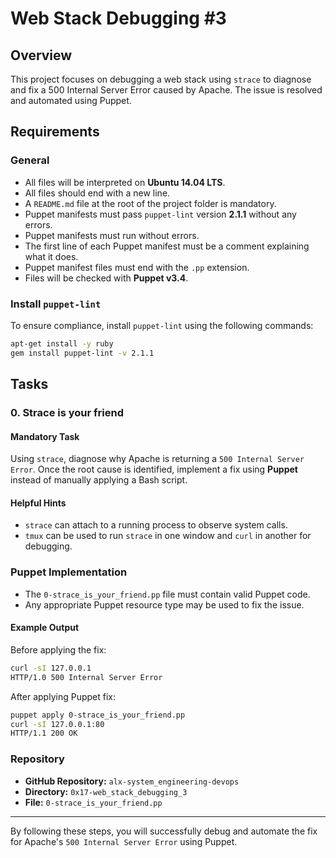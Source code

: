 # Web Stack Debugging #3

## Overview
This project focuses on debugging a web stack using `strace` to diagnose and fix a 500 Internal Server Error caused by Apache. The issue is resolved and automated using Puppet.

## Requirements
### General
- All files will be interpreted on **Ubuntu 14.04 LTS**.
- All files should end with a new line.
- A `README.md` file at the root of the project folder is mandatory.
- Puppet manifests must pass `puppet-lint` version **2.1.1** without any errors.
- Puppet manifests must run without errors.
- The first line of each Puppet manifest must be a comment explaining what it does.
- Puppet manifest files must end with the `.pp` extension.
- Files will be checked with **Puppet v3.4**.

### Install `puppet-lint`
To ensure compliance, install `puppet-lint` using the following commands:
```bash
apt-get install -y ruby
gem install puppet-lint -v 2.1.1
```

## Tasks
### 0. Strace is your friend
#### Mandatory Task
Using `strace`, diagnose why Apache is returning a `500 Internal Server Error`. Once the root cause is identified, implement a fix using **Puppet** instead of manually applying a Bash script.

#### Helpful Hints
- `strace` can attach to a running process to observe system calls.
- `tmux` can be used to run `strace` in one window and `curl` in another for debugging.

### Puppet Implementation
- The `0-strace_is_your_friend.pp` file must contain valid Puppet code.
- Any appropriate Puppet resource type may be used to fix the issue.

#### Example Output
Before applying the fix:
```bash
curl -sI 127.0.0.1
HTTP/1.0 500 Internal Server Error
```
After applying Puppet fix:
```bash
puppet apply 0-strace_is_your_friend.pp
curl -sI 127.0.0.1:80
HTTP/1.1 200 OK
```

### Repository
- **GitHub Repository:** `alx-system_engineering-devops`
- **Directory:** `0x17-web_stack_debugging_3`
- **File:** `0-strace_is_your_friend.pp`

---
By following these steps, you will successfully debug and automate the fix for Apache's `500 Internal Server Error` using Puppet.


